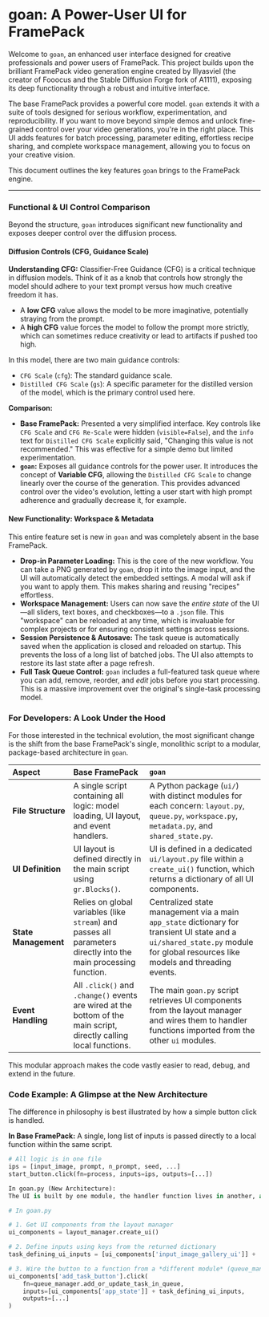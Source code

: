 # goan: A Power-User UI for FramePack

Welcome to `goan`, an enhanced user interface designed for creative professionals and power users of FramePack. This project builds upon the brilliant FramePack video generation engine created by lllyasviel (the creator of Fooocus and the Stable Diffusion Forge fork of A1111), exposing its deep functionality through a robust and intuitive interface.

The base FramePack provides a powerful core model. `goan` extends it with a suite of tools designed for serious workflow, experimentation, and reproducibility. If you want to move beyond simple demos and unlock fine-grained control over your video generations, you're in the right place. This UI adds features for batch processing, parameter editing, effortless recipe sharing, and complete workspace management, allowing you to focus on your creative vision.

This document outlines the key features `goan` brings to the FramePack engine.

---

### Functional & UI Control Comparison

Beyond the structure, `goan` introduces significant new functionality and exposes deeper control over the diffusion process.

#### Diffusion Controls (CFG, Guidance Scale)

**Understanding CFG:** Classifier-Free Guidance (CFG) is a critical technique in diffusion models. Think of it as a knob that controls how strongly the model should adhere to your text prompt versus how much creative freedom it has.
* A **low CFG** value allows the model to be more imaginative, potentially straying from the prompt.
* A **high CFG** value forces the model to follow the prompt more strictly, which can sometimes reduce creativity or lead to artifacts if pushed too high.

In this model, there are two main guidance controls:
* `CFG Scale` (`cfg`): The standard guidance scale.
* `Distilled CFG Scale` (`gs`): A specific parameter for the distilled version of the model, which is the primary control used here.

**Comparison:**
* **Base FramePack:** Presented a very simplified interface. Key controls like `CFG Scale` and `CFG Re-Scale` were hidden (`visible=False`), and the `info` text for `Distilled CFG Scale` explicitly said, "Changing this value is not recommended." This was effective for a simple demo but limited experimentation.
* **`goan`:** Exposes all guidance controls for the power user. It introduces the concept of **Variable CFG**, allowing the `Distilled CFG Scale` to change linearly over the course of the generation. This provides advanced control over the video's evolution, letting a user start with high prompt adherence and gradually decrease it, for example.

#### New Functionality: Workspace & Metadata

This entire feature set is new in `goan` and was completely absent in the base FramePack.

* **Drop-in Parameter Loading:** This is the core of the new workflow. You can take a PNG generated by `goan`, drop it into the image input, and the UI will automatically detect the embedded settings. A modal will ask if you want to apply them. This makes sharing and reusing "recipes" effortless.
* **Workspace Management:** Users can now save the *entire state* of the UI—all sliders, text boxes, and checkboxes—to a `.json` file. This "workspace" can be reloaded at any time, which is invaluable for complex projects or for ensuring consistent settings across sessions.
* **Session Persistence & Autosave:** The task queue is automatically saved when the application is closed and reloaded on startup. This prevents the loss of a long list of batched jobs. The UI also attempts to restore its last state after a page refresh.
* **Full Task Queue Control:** `goan` includes a full-featured task queue where you can add, remove, reorder, and *edit* jobs before you start processing. This is a massive improvement over the original's single-task processing model.

### For Developers: A Look Under the Hood

For those interested in the technical evolution, the most significant change is the shift from the base FramePack's single, monolithic script to a modular, package-based architecture in `goan`.

| Aspect | Base FramePack | `goan` |
| :--- | :--- | :--- |
| **File Structure** | A single script containing all logic: model loading, UI layout, and event handlers. | A Python package (`ui/`) with distinct modules for each concern: `layout.py`, `queue.py`, `workspace.py`, `metadata.py`, and `shared_state.py`. |
| **UI Definition** | UI layout is defined directly in the main script using `gr.Blocks()`. | UI is defined in a dedicated `ui/layout.py` file within a `create_ui()` function, which returns a dictionary of all UI components. |
| **State Management** | Relies on global variables (like `stream`) and passes all parameters directly into the main processing function. | Centralized state management via a main `app_state` dictionary for transient UI state and a `ui/shared_state.py` module for global resources like models and threading events. |
| **Event Handling** | All `.click()` and `.change()` events are wired at the bottom of the main script, directly calling local functions. | The main `goan.py` script retrieves UI components from the layout manager and wires them to handler functions imported from the other `ui` modules. |

This modular approach makes the code vastly easier to read, debug, and extend in the future.

### Code Example: A Glimpse at the New Architecture

The difference in philosophy is best illustrated by how a simple button click is handled.

**In Base FramePack:**
A single, long list of inputs is passed directly to a local function within the same script.

```python
# All logic is in one file
ips = [input_image, prompt, n_prompt, seed, ...] 
start_button.click(fn=process, inputs=ips, outputs=[...])

In goan.py (New Architecture):
The UI is built by one module, the handler function lives in another, and the main script connects them.

# In goan.py

# 1. Get UI components from the layout manager
ui_components = layout_manager.create_ui()

# 2. Define inputs using keys from the returned dictionary
task_defining_ui_inputs = [ui_components['input_image_gallery_ui']] + ...

# 3. Wire the button to a function from a *different module* (queue_manager)
ui_components['add_task_button'].click(
    fn=queue_manager.add_or_update_task_in_queue, 
    inputs=[ui_components['app_state']] + task_defining_ui_inputs, 
    outputs=[...]
)
